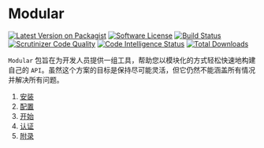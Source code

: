 # Modular

[![Latest Version on Packagist](https://img.shields.io/packagist/v/frowhy/modular.svg?style=flat-square)](https://packagist.org/packages/frowhy/modular)
[![Software License](https://img.shields.io/badge/license-MIT-brightgreen.svg?style=flat-square)](LICENSE.md)
[![Build Status](https://scrutinizer-ci.com/g/frowhy/modular/badges/build.png?b=develop)](https://scrutinizer-ci.com/g/frowhy/modular/build-status/develop)
[![Scrutinizer Code Quality](https://scrutinizer-ci.com/g/frowhy/modular/badges/quality-score.png?b=develop)](https://scrutinizer-ci.com/g/frowhy/modular/?branch=develop)
[![Code Intelligence Status](https://scrutinizer-ci.com/g/frowhy/modular/badges/code-intelligence.svg?b=develop)](https://scrutinizer-ci.com/code-intelligence)
[![Total Downloads](https://img.shields.io/packagist/dt/frowhy/modular.svg?style=flat-square)](https://packagist.org/packages/frowhy/modular)

`Modular` 包旨在为开发人员提供一组工具，帮助您以模块化的方式轻松快速地构建自己的 `API`。虽然这个方案的目标是保持尽可能灵活，但它仍然不能涵盖所有情况并解决所有问题。

1. [安装](https://github.com/frowhy/modular/wiki/1.-%E5%AE%89%E8%A3%85)
2. [配置](https://github.com/frowhy/modular/wiki/2.-%E9%85%8D%E7%BD%AE)
3. [开始](https://github.com/frowhy/modular/wiki/3.-%E5%BC%80%E5%A7%8B)
4. [认证](https://github.com/frowhy/modular/wiki/4.-%E8%AE%A4%E8%AF%81)
4. [附录](https://github.com/frowhy/modular/wiki/%E9%99%84%E5%BD%95)